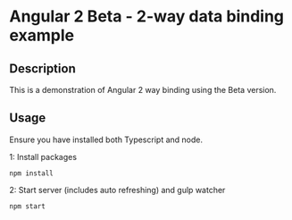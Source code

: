 # Angular 2 Beta - 2-way data binding example

## Description
This is a demonstration of Angular 2 way binding using the Beta version.

## Usage
Ensure you have installed  both Typescript and node.


1: Install packages
```
npm install
```
2: Start server (includes auto refreshing) and gulp watcher
```
npm start
```

